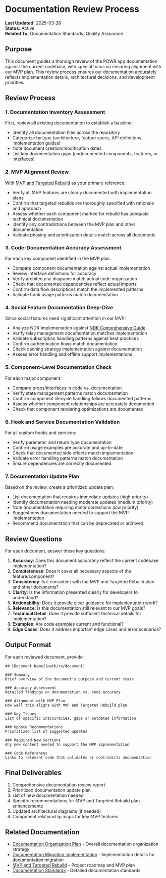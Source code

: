 # Documentation Review Process

**Last Updated:** 2025-03-26  
**Status:** Active  
**Related To:** Documentation Standards, Quality Assurance

## Purpose

This document guides a thorough review of the POWR app documentation against the current codebase, with special focus on ensuring alignment with our MVP plan. This review process ensures our documentation accurately reflects implementation details, architectural decisions, and development priorities.

## Review Process

### 1. Documentation Inventory Assessment
First, review all existing documentation to establish a baseline:

- Identify all documentation files across the repository
- Categorize by type (architecture, feature specs, API definitions, implementation guides)
- Note document creation/modification dates
- List key documentation gaps (undocumented components, features, or interfaces)

### 2. MVP Alignment Review
With [MVP and Targeted Rebuild](../mvp_and_rebuild.md) as your primary reference:

- Verify all MVP features are clearly documented with implementation plans
- Confirm that targeted rebuilds are thoroughly specified with rationale and approach
- Assess whether each component marked for rebuild has adequate technical documentation
- Identify any contradictions between the MVP plan and other documentation
- Validate phasing and prioritization details match across all documents

### 3. Code-Documentation Accuracy Assessment
For each key component identified in the MVP plan:

- Compare component documentation against actual implementation
- Review interface definitions for accuracy
- Verify architectural diagrams match actual code organization
- Check that documented dependencies reflect actual imports
- Confirm data flow descriptions match the implemented patterns
- Validate hook usage patterns match documentation

### 4. Social Feature Documentation Deep-Dive
Since social features need significant attention in our MVP:

- Analyze NDK implementation against [NDK Comprehensive Guide](../../technical/ndk/comprehensive_guide.md)
- Verify relay management documentation matches implementation
- Validate subscription handling patterns against best practices
- Confirm authentication flows match documentation
- Check caching strategy implementation against documentation
- Assess error handling and offline support implementations

### 5. Component-Level Documentation Check
For each major component:

- Compare props/interfaces in code vs. documentation
- Verify state management patterns match documentation
- Confirm component lifecycle handling follows documented patterns
- Assess whether component relationships are accurately documented
- Check that component rendering optimizations are documented

### 6. Hook and Service Documentation Validation
For all custom hooks and services:

- Verify parameter and return type documentation
- Confirm usage examples are accurate and up-to-date
- Check that documented side effects match implementation
- Validate error handling patterns match documentation
- Ensure dependencies are correctly documented

### 7. Documentation Update Plan
Based on the review, create a prioritized update plan:

- List documentation that requires immediate updates (high priority)
- Identify documentation needing moderate updates (medium priority)
- Note documentation requiring minor corrections (low priority)
- Suggest new documentation needed to support the MVP implementation
- Recommend documentation that can be deprecated or archived

## Review Questions

For each document, answer these key questions:

1. **Accuracy**: Does this document accurately reflect the current codebase implementation?
2. **Completeness**: Does it cover all necessary aspects of the feature/component?
3. **Consistency**: Is it consistent with the MVP and Targeted Rebuild plan and other documents?
4. **Clarity**: Is the information presented clearly for developers to understand?
5. **Actionability**: Does it provide clear guidance for implementation work?
6. **Relevance**: Is this documentation still relevant to our MVP goals?
7. **Technical Detail**: Does it provide sufficient technical details for implementation?
8. **Examples**: Are code examples current and functional?
9. **Edge Cases**: Does it address important edge cases and error scenarios?

## Output Format

For each reviewed document, provide:

```
## [Document Name](path/to/document)

### Summary
Brief overview of the document's purpose and current state

### Accuracy Assessment
Detailed findings on documentation vs. code accuracy

### Alignment with MVP Plan
How well this aligns with MVP and Targeted Rebuild plan

### Key Issues
List of specific inaccuracies, gaps or outdated information

### Update Recommendations
Prioritized list of suggested updates

### Required New Sections
Any new content needed to support the MVP implementation

### Code References
Links to relevant code that validates or contradicts documentation
```

## Final Deliverables

1. Comprehensive documentation review report
2. Prioritized documentation update plan
3. List of new documentation needed
4. Specific recommendations for MVP and Targeted Rebuild plan enhancements
5. Updated architectural diagrams (if needed)
6. Component relationship maps for key MVP features

## Related Documentation

- [Documentation Organization Plan](./organization_plan.md) - Overall documentation organization strategy
- [Documentation Migration Implementation](./implementation_script.md) - Implementation details for documentation migration
- [MVP and Targeted Rebuild](../mvp_and_rebuild.md) - Project roadmap and MVP plan
- [Documentation Standards](./standards.md) - Detailed documentation standards
